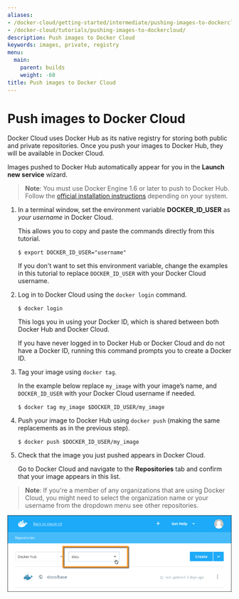 ```yaml
---
aliases:
- /docker-cloud/getting-started/intermediate/pushing-images-to-dockercloud/
- /docker-cloud/tutorials/pushing-images-to-dockercloud/
description: Push images to Docker Cloud
keywords: images, private, registry
menu:
  main:
    parent: builds
    weight: -60
title: Push images to Docker Cloud
---
```


# Push images to Docker Cloud

Docker Cloud uses Docker Hub as its native registry for storing both public and
private repositories. Once you push your images to Docker Hub, they will be
available in Docker Cloud.

Images pushed to Docker Hub automatically appear for you in the **Launch new
service** wizard.

> **Note**: You must use Docker Engine 1.6 or later to push to Docker Hub.
Follow the <a href="http://docs.docker.com/installation/" target="_blank">official installation instructions</a> depending on your system.

1. In a terminal window, set the environment variable **DOCKER_ID_USER** as *your username* in Docker Cloud.

    This allows you to copy and paste the commands directly from this tutorial.
    ```
    $ export DOCKER_ID_USER="username"
    ```

    If you don't want to set this environment variable, change the examples in
    this tutorial to replace `DOCKER_ID_USER` with your Docker Cloud username.

2. Log in to Docker Cloud using the `docker login` command.
    ```
    $ docker login
    ```
    This logs you in using your Docker ID, which is shared between both Docker Hub and Docker Cloud.

    If you have never logged in to Docker Hub or Docker Cloud and do not have a Docker ID, running this command prompts you to create a Docker ID.

3. Tag your image using `docker tag`.

    In the example below replace `my_image` with your image’s name, and `DOCKER_ID_USER` with your Docker Cloud username if needed.
    ```
    $ docker tag my_image $DOCKER_ID_USER/my_image
    ```

4. Push your image to Docker Hub using `docker push` (making the same replacements as in the previous step).
    ```
    $ docker push $DOCKER_ID_USER/my_image
    ```

5. Check that the image you just pushed appears in Docker Cloud.

    Go to Docker Cloud and navigate to the **Repositories** tab and confirm that your image appears in this list.

> **Note**: If you're a member of any organizations that are using Docker
> Cloud, you might need to select the organization name or your username from
> the dropdown menu see other repositories.

![](images/private_image.png)
